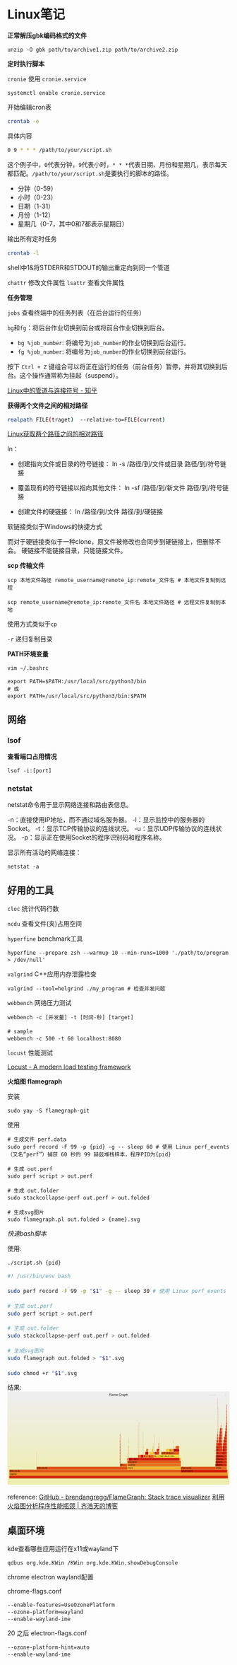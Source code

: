 # Linux笔记


**正常解压gbk编码格式的文件**

```shell
unzip -O gbk path/to/archive1.zip path/to/archive2.zip
```

**定时执行脚本**

`cronie` 使用 `cronie.service`

```
systemctl enable cronie.service
```

开始编辑cron表

```bash
crontab -e
```

具体内容

```bash
0 9 * * * /path/to/your/script.sh
```

这个例子中，`0`代表分钟，`9`代表小时，`* * *`代表日期、月份和星期几，表示每天都匹配。`/path/to/your/script.sh`是要执行的脚本的路径。

- 分钟（0-59）
- 小时（0-23）
- 日期（1-31）
- 月份（1-12）
- 星期几（0-7，其中0和7都表示星期日）

输出所有定时任务

```bash
crontab -l
```

shell中1&将STDERR和STDOUT的输出重定向到同一个管道

`chattr` 修改文件属性
`lsattr` 查看文件属性

**任务管理**

`jobs` 查看终端中的任务列表（在后台运行的任务）

`bg`和`fg`：将后台作业切换到前台或将前台作业切换到后台。

- `bg %job_number`: 将编号为`job_number`的作业切换到后台运行。
- `fg %job_number`: 将编号为`job_number`的作业切换到前台运行。

按下 `Ctrl + Z` 键组合可以将正在运行的任务（前台任务）暂停，并将其切换到后台。这个操作通常称为挂起（suspend）。

[Linux中的管道与连接符号 - 知乎](https://zhuanlan.zhihu.com/p/223681357)

**获得两个文件之间的相对路径**

```sh
realpath FILE(traget)  --relative-to=FILE(current)
```

[Linux获取两个路径之间的相对路径](https://www.cnblogs.com/jmliao/p/12400597.html)

ln：
  - 创建指向文件或目录的符号链接：
    ln -s /路径/到/文件或目录 路径/到/符号链接

  - 覆盖现有的符号链接以指向其他文件：
    ln -sf /路径/到/新文件 路径/到/符号链接

  - 创建文件的硬链接：
    ln /路径/到/文件 路径/到/硬链接


软链接类似于Windows的快捷方式

而对于硬链接类似于一种clone，原文件被修改也会同步到硬链接上，但删除不会。
硬链接不能链接目录，只能链接文件。


**scp 传输文件**

```shell
scp 本地文件路径 remote_username@remote_ip:remote_文件名 # 本地文件复制到远程

scp remote_username@remote_ip:remote_文件名 本地文件路径 # 远程文件复制到本地
```

使用方式类似于`cp`

`-r` 递归复制目录


**PATH环境变量**

```shell
vim ~/.bashrc
```

```shell
export PATH=$PATH:/usr/local/src/python3/bin
# 或
export PATH=/usr/local/src/python3/bin:$PATH
```


## 网络


### lsof


**查看端口占用情况**

```shell
lsof -i:[port]
```
### netstat

netstat命令用于显示网络连接和路由表信息。

-n：直接使用IP地址，而不通过域名服务器。
-l：显示监控中的服务器的Socket。
-t：显示TCP传输协议的连线状况。
-u：显示UDP传输协议的连线状况。
-p：显示正在使用Socket的程序识别码和程序名称。


显示所有活动的网络连接：
   ```
   netstat -a
   ```


## 好用的工具

`cloc` 统计代码行数

`ncdu` 查看文件(夹)占用空间

`hyperfine` benchmark工具 

```shell
hyperfine --prepare zsh --warmup 10 --min-runs=1000 './path/to/program > /dev/null'
```

`valgrind` C++应用内存泄露检查

```shell
valgrind --tool=helgrind ./my_program # 检查并发问题
```


`webbench` 网络压力测试

```shell
webbench -c [并发量] -t [时间-秒] [target]

# sample
webbench -c 500 -t 60 localhost:8080
```


`locust` 性能测试

[Locust - A modern load testing framework](https://locust.io/)



**火焰图 flamegraph**

安装
```
sudo yay -S flamegraph-git
```

使用

```shell
# 生成文件 perf.data
sudo perf record -F 99 -p {pid} -g -- sleep 60 # 使用 Linux perf_events（又名“perf”）捕获 60 秒的 99 赫兹堆栈样本，程序PID为{pid}

# 生成 out.perf
sudo perf script > out.perf

# 生成 out.folder
sudo stackcollapse-perf out.perf > out.folded

# 生成svg图片
sudo flamegraph.pl out.folded > {name}.svg
```

*快速bash脚本*

使用:
```shell
./script.sh {pid}
```

```bash
#! /usr/bin/env bash

sudo perf record -F 99 -p "$1" -g -- sleep 30 # 使用 Linux perf_events（又名“perf”）捕获 30 秒的 99 赫兹堆栈样本，程序PID为{pid}

# 生成 out.perf
sudo perf script > out.perf

# 生成 out.folder
sudo stackcollapse-perf out.perf > out.folded

# 生成svg图片
sudo flamegraph out.folded > "$1".svg

sudo chmod +r "$1".svg
```

结果:
![](Picture/graph.svg)

reference:
[GitHub - brendangregg/FlameGraph: Stack trace visualizer](https://github.com/brendangregg/FlameGraph)
[利用火焰图分析程序性能瓶颈 | 齐浩天的博客](https://blog.angelmsger.com/%E5%88%A9%E7%94%A8%E7%81%AB%E7%84%B0%E5%9B%BE%E5%88%86%E6%9E%90%E7%A8%8B%E5%BA%8F%E6%80%A7%E8%83%BD%E7%93%B6%E9%A2%88/)
## 桌面环境

kde查看哪些应用运行在x11或wayland下

```shell
qdbus org.kde.KWin /KWin org.kde.KWin.showDebugConsole
```


chrome electron wayland配置

chrome-flags.conf
```
--enable-features=UseOzonePlatform
--ozone-platform=wayland
--enable-wayland-ime 
```


20 之后
electron-flags.conf
```
--ozone-platform-hint=auto
--enable-wayland-ime 
```


